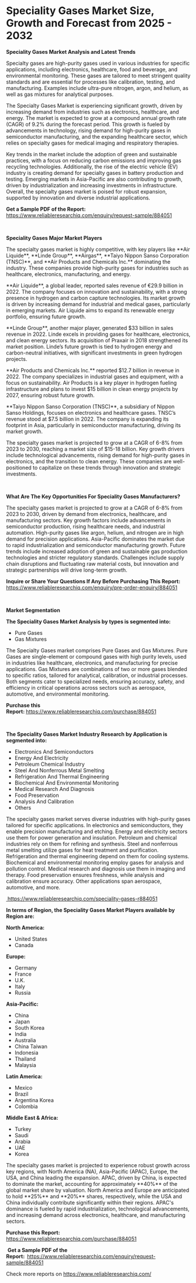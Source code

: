 <p><h1>Speciality Gases Market Size, Growth and Forecast from 2025 - 2032</h1></p><p><strong>Speciality Gases Market Analysis and Latest Trends</strong></p>
<p><p>Specialty gases are high-purity gases used in various industries for specific applications, including electronics, healthcare, food and beverage, and environmental monitoring. These gases are tailored to meet stringent quality standards and are essential for processes like calibration, testing, and manufacturing. Examples include ultra-pure nitrogen, argon, and helium, as well as gas mixtures for analytical purposes.</p><p>The Specialty Gases Market is experiencing significant growth, driven by increasing demand from industries such as electronics, healthcare, and energy. The market is expected to grow at a compound annual growth rate (CAGR) of 9.2% during the forecast period. This growth is fueled by advancements in technology, rising demand for high-purity gases in semiconductor manufacturing, and the expanding healthcare sector, which relies on specialty gases for medical imaging and respiratory therapies.</p><p>Key trends in the market include the adoption of green and sustainable practices, with a focus on reducing carbon emissions and improving gas recycling technologies. Additionally, the rise of the electric vehicle (EV) industry is creating demand for specialty gases in battery production and testing. Emerging markets in Asia-Pacific are also contributing to growth, driven by industrialization and increasing investments in infrastructure. Overall, the specialty gases market is poised for robust expansion, supported by innovation and diverse industrial applications.</p></p>
<p><strong>Get a Sample PDF of the Report:&nbsp;</strong> <a href="https://www.reliableresearchiq.com/enquiry/request-sample/884051?utm_campaign=2094&utm_medium=2&utm_source=Github&utm_content=ia&utm_term=25012025&utm_id=speciality-gases">https://www.reliableresearchiq.com/enquiry/request-sample/884051</a></p>
<p>&nbsp;</p>
<p><strong>Speciality Gases Major Market Players</strong></p>
<p><p>The specialty gases market is highly competitive, with key players like **Air Liquide**, **Linde Group**, **Airgas**, **Taiyo Nippon Sanso Corporation (TNSC)**, and **Air Products and Chemicals Inc.** dominating the industry. These companies provide high-purity gases for industries such as healthcare, electronics, manufacturing, and energy.</p><p>**Air Liquide**, a global leader, reported sales revenue of €29.9 billion in 2022. The company focuses on innovation and sustainability, with a strong presence in hydrogen and carbon capture technologies. Its market growth is driven by increasing demand for industrial and medical gases, particularly in emerging markets. Air Liquide aims to expand its renewable energy portfolio, ensuring future growth.</p><p>**Linde Group**, another major player, generated $33 billion in sales revenue in 2022. Linde excels in providing gases for healthcare, electronics, and clean energy sectors. Its acquisition of Praxair in 2018 strengthened its market position. Linde’s future growth is tied to hydrogen energy and carbon-neutral initiatives, with significant investments in green hydrogen projects.</p><p>**Air Products and Chemicals Inc.** reported $12.7 billion in revenue in 2022. The company specializes in industrial gases and equipment, with a focus on sustainability. Air Products is a key player in hydrogen fueling infrastructure and plans to invest $15 billion in clean energy projects by 2027, ensuring robust future growth.</p><p>**Taiyo Nippon Sanso Corporation (TNSC)**, a subsidiary of Nippon Sanso Holdings, focuses on electronics and healthcare gases. TNSC’s revenue stood at $7.5 billion in 2022. The company is expanding its footprint in Asia, particularly in semiconductor manufacturing, driving its market growth.</p><p>The specialty gases market is projected to grow at a CAGR of 6-8% from 2023 to 2030, reaching a market size of $15-18 billion. Key growth drivers include technological advancements, rising demand for high-purity gases in electronics, and the transition to clean energy. These companies are well-positioned to capitalize on these trends through innovation and strategic investments.</p></p>
<p>&nbsp;</p>
<p><strong>What Are The Key Opportunities For Speciality Gases Manufacturers?</strong></p>
<p><p>The specialty gases market is projected to grow at a CAGR of 6-8% from 2023 to 2030, driven by demand from electronics, healthcare, and manufacturing sectors. Key growth factors include advancements in semiconductor production, rising healthcare needs, and industrial automation. High-purity gases like argon, helium, and nitrogen are in high demand for precision applications. Asia-Pacific dominates the market due to rapid industrialization and semiconductor manufacturing growth. Future trends include increased adoption of green and sustainable gas production technologies and stricter regulatory standards. Challenges include supply chain disruptions and fluctuating raw material costs, but innovation and strategic partnerships will drive long-term growth.</p></p>
<p><strong>Inquire or Share Your Questions If Any Before Purchasing This Report:</strong> <a href="https://www.reliableresearchiq.com/enquiry/pre-order-enquiry/884051?utm_campaign=2094&utm_medium=2&utm_source=Github&utm_content=ia&utm_term=25012025&utm_id=speciality-gases">https://www.reliableresearchiq.com/enquiry/pre-order-enquiry/884051</a></p>
<p>&nbsp;</p>
<p><strong>Market Segmentation</strong></p>
<p><strong>The Speciality Gases Market Analysis by types is segmented into:</strong></p>
<p><ul><li>Pure Gases</li><li>Gas Mixtures</li></ul></p>
<p><p>The Specialty Gases market comprises Pure Gases and Gas Mixtures. Pure Gases are single-element or compound gases with high purity levels, used in industries like healthcare, electronics, and manufacturing for precise applications. Gas Mixtures are combinations of two or more gases blended to specific ratios, tailored for analytical, calibration, or industrial processes. Both segments cater to specialized needs, ensuring accuracy, safety, and efficiency in critical operations across sectors such as aerospace, automotive, and environmental monitoring.</p></p>
<p><strong>Purchase this Report:&nbsp;</strong><a href="https://www.reliableresearchiq.com/purchase/884051?utm_campaign=2094&utm_medium=2&utm_source=Github&utm_content=ia&utm_term=25012025&utm_id=speciality-gases">https://www.reliableresearchiq.com/purchase/884051</a></p>
<p>&nbsp;</p>
<p><strong>The Speciality Gases Market Industry Research by Application is segmented into:</strong></p>
<p><ul><li>Electronics And Semiconductors</li><li>Energy And Electricity</li><li>Petroleum Chemical Industry</li><li>Steel And Nonferrous Metal Smelting</li><li>Refrigeration And Thermal Engineering</li><li>Biochemical And Environmental Monitoring</li><li>Medical Research And Diagnosis</li><li>Food Preservation</li><li>Analysis And Calibration</li><li>Others</li></ul></p>
<p><p>The specialty gases market serves diverse industries with high-purity gases tailored for specific applications. In electronics and semiconductors, they enable precision manufacturing and etching. Energy and electricity sectors use them for power generation and insulation. Petroleum and chemical industries rely on them for refining and synthesis. Steel and nonferrous metal smelting utilize gases for heat treatment and purification. Refrigeration and thermal engineering depend on them for cooling systems. Biochemical and environmental monitoring employ gases for analysis and pollution control. Medical research and diagnosis use them in imaging and therapy. Food preservation ensures freshness, while analysis and calibration ensure accuracy. Other applications span aerospace, automotive, and more.</p></p>
<p><a href="https://www.reliableresearchiq.com/speciality-gases-r884051?utm_campaign=2094&utm_medium=2&utm_source=Github&utm_content=ia&utm_term=25012025&utm_id=speciality-gases">&nbsp;https://www.reliableresearchiq.com/speciality-gases-r884051</a></p>
<p><strong>In terms of Region, the Speciality Gases Market Players available by Region are:</strong></p>
<p>
    <p> <strong> North America: </strong>
        <ul>
            <li>United States</li>
            <li>Canada</li>
        </ul>
        </p> 
    <p> <strong> Europe: </strong>
        <ul>
            <li>Germany</li>
            <li>France</li>
            <li>U.K.</li>
            <li>Italy</li>
            <li>Russia</li>
        </ul>
        </p> 
    <p> <strong> Asia-Pacific: </strong>
        <ul>
            <li>China</li>
            <li>Japan</li>
            <li>South Korea</li>
            <li>India</li>
            <li>Australia</li>
            <li>China Taiwan</li>
            <li>Indonesia</li>
            <li>Thailand</li>
            <li>Malaysia</li>
        </ul>
        </p> 
    <p> <strong> Latin America: </strong>
        <ul>
            <li>Mexico</li>
            <li>Brazil</li>
            <li>Argentina Korea</li>
            <li>Colombia</li>
        </ul>
        </p> 
    <p> <strong> Middle East & Africa: </strong>
        <ul>
            <li>Turkey</li>
            <li>Saudi</li>
            <li>Arabia</li>
            <li>UAE</li>
            <li>Korea</li>
        </ul>
    </p>
    </p>
<p><p>The specialty gases market is projected to experience robust growth across key regions, with North America (NA), Asia-Pacific (APAC), Europe, the USA, and China leading the expansion. APAC, driven by China, is expected to dominate the market, accounting for approximately **40%** of the global market share by valuation. North America and Europe are anticipated to hold **25%** and **20%** shares, respectively, while the USA and China individually contribute significantly within their regions. APAC's dominance is fueled by rapid industrialization, technological advancements, and increasing demand across electronics, healthcare, and manufacturing sectors.</p></p>
<p><strong>Purchase this Report: </strong><a href="https://www.reliableresearchiq.com/purchase/884051?utm_campaign=2094&utm_medium=2&utm_source=Github&utm_content=ia&utm_term=25012025&utm_id=speciality-gases">https://www.reliableresearchiq.com/purchase/884051</a></p>
<p>&nbsp;<strong>Get a Sample PDF of the Report:&nbsp;&nbsp;</strong><a href="https://www.reliableresearchiq.com/enquiry/request-sample/884051?utm_campaign=2094&utm_medium=2&utm_source=Github&utm_content=ia&utm_term=25012025&utm_id=speciality-gases">https://www.reliableresearchiq.com/enquiry/request-sample/884051</a></p>
<p><strong></strong></p>
<p>Check more reports on <a href="https://www.reliableresearchiq.com/?utm_campaign=2094&utm_medium=2&utm_source=Github&utm_content=ia&utm_term=25012025&utm_id=speciality-gases">https://www.reliableresearchiq.com/</a></p>